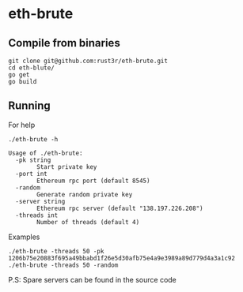 # eth-brute

## Compile from binaries

```
git clone git@github.com:rust3r/eth-brute.git
cd eth-blute/
go get
go build
```

## Running
For help
```
./eth-brute -h

Usage of ./eth-brute:
  -pk string
        Start private key
  -port int
        Ethereum rpc port (default 8545)
  -random
        Generate random private key
  -server string
        Ethereum rpc server (default "138.197.226.208")
  -threads int
        Number of threads (default 4)

```
Examples
```
./eth-brute -threads 50 -pk 1206b75e20883f695a49bbabd1f26e5d30afb75e4a9e3989a89d779d4a3a1c92
./eth-brute -threads 50 -random
```
P.S: Spare servers can be found in the source code